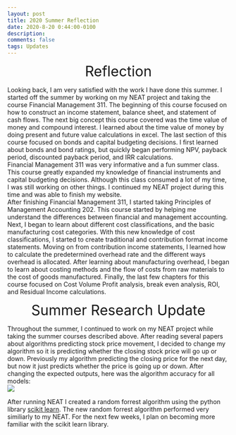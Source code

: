 ```yaml
---
layout: post
title: 2020 Summer Reflection
date: 2020-8-20 0:44:00-0100
description: 
comments: false
tags: Updates
---
```


<p style="text-align: center;"><font size="+3">Reflection</font></p>
Looking back, I am very satisfied with the work I have done this summer. I started off the summer by working on my NEAT project and taking the course Financial Management 311. The beginning of this course focused on how to construct an income statement, balance sheet, and statement of cash flows. The next big concept this course covered was the time value of money and compound interest. I learned about the time value of money by doing present and future value calculations in excel. The last section of this course focused on bonds and capital budgeting decisions. I first learned about bonds and bond ratings, but quickly began performing NPV, payback period, discounted payback period, and IRR calculations. 

<br />
Financial Management 311 was very informative and a fun summer class. This course greatly expanded my knowledge of financial instruments and capital budgeting decisions. Although this class consumed a lot of my time, I was still working on other things. I continued my NEAT project during this time and was able to finish my website.

<br /> 
After finishing Financial Management 311, I started taking Principles of Management Accounting 202. This course started by helping me understand the differences between financial and management accounting. Next, I began to learn about different cost classifications, and the basic manufacturing cost categories. With this new knowledge of cost classifications, I started to create traditional and contribution format income statements. Moving on from contribution income statements, I learned how to calculate the predetermined overhead rate and the different ways overhead is allocated. After learning about manufacturing overhead, I began to learn about costing methods and the flow of costs from raw materials to the cost of goods manufactured. Finally, the last few chapters for this course focused on Cost Volume Profit analysis, break even analysis, ROI, and Residual Income calculations. 


<p style="text-align: center;"><font size="+3">Summer Research Update</font></p>
Throughout the summer, I continued to work on my NEAT project while taking the summer courses described above. After reading several papers about algorithms predicting stock price movement, I decided to change my algorithm so it is predicting whether the closing stock price will go up or down. Previously my algorithm predicting the closing price for the next day, but now it just predicts whether the price is going up or down. After changing the expected outputs, here was the algorithm accuracy for all models:

<div class="img">
    <img class="col three" src="{{ site.baseurl }}/assets/img/graph9.PNG">
</div>


After running NEAT I created a random forrest algorithm using the python library [scikit learn](https://scikit-learn.org/stable/). The new random forrest algorithm performed very similiarly to my NEAT. For the next few weeks, I plan on becoming more familiar with the scikit learn library. 


